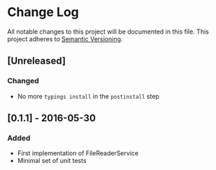 # Change Log
All notable changes to this project will be documented in this file.
This project adheres to [Semantic Versioning](http://semver.org/).

## [Unreleased]
### Changed
- No more `typings install` in the `postinstall` step

## [0.1.1] - 2016-05-30
### Added
- First implementation of FileReaderService
- Minimal set of unit tests